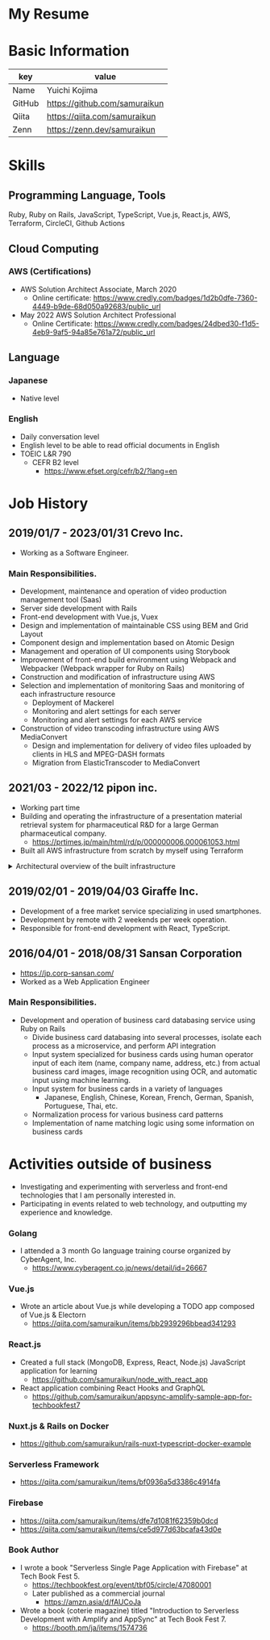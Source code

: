# My Resume

# Basic Information

| key | value|
|-----|------|
| Name | Yuichi Kojima |
| GitHub | https://github.com/samuraikun | https://github.com/samuraikun | https://github.com/samuraikun
| Qiita | https://qiita.com/samuraikun |
| Zenn | https://zenn.dev/samuraikun |

# Skills

## Programming Language, Tools
Ruby, Ruby on Rails, JavaScript, TypeScript, Vue.js, React.js, AWS, Terraform, CircleCI, Github Actions

## Cloud Computing

### AWS (Certifications)
- AWS Solution Architect Associate, March 2020
  - Online certificate: https://www.credly.com/badges/1d2b0dfe-7360-4449-b9de-68d050a92683/public_url
- May 2022 AWS Solution Architect Professional
  - Online Certificate: https://www.credly.com/badges/24dbed30-f1d5-4eb9-9af5-94a85e761a72/public_url

## Language

### Japanese
- Native level

### English
- Daily conversation level
- English level to be able to read official documents in English
- TOEIC L&R 790
  - CEFR B2 level
    - https://www.efset.org/cefr/b2/?lang=en

# Job History

## 2019/01/7 - 2023/01/31 Crevo Inc.
- Working as a Software Engineer.

### Main Responsibilities.
- Development, maintenance and operation of video production management tool (Saas)
- Server side development with Rails
- Front-end development with Vue.js, Vuex
- Design and implementation of maintainable CSS using BEM and Grid Layout
- Component design and implementation based on Atomic Design
- Management and operation of UI components using Storybook
- Improvement of front-end build environment using Webpack and Webpacker (Webpack wrapper for Ruby on Rails)
- Construction and modification of infrastructure using AWS
- Selection and implementation of monitoring Saas and monitoring of each infrastructure resource
  - Deployment of Mackerel
  - Monitoring and alert settings for each server
  - Monitoring and alert settings for each AWS service
- Construction of video transcoding infrastructure using AWS MediaConvert
  - Design and implementation for delivery of video files uploaded by clients in HLS and MPEG-DASH formats
  - Migration from ElasticTranscoder to MediaConvert

## 2021/03 - 2022/12 pipon inc.
- Working part time
- Building and operating the infrastructure of a presentation material retrieval system for pharmaceutical R&D for a large German pharmaceutical company.
  - https://prtimes.jp/main/html/rd/p/000000006.000061053.html
- Built all AWS infrastructure from scratch by myself using Terraform

<details>
<summary>Architectural overview of the built infrastructure</summary>.

! [image](https://user-images.githubusercontent.com/7115171/183028236-3daefdaa-27fd-4942-be45-7d2e18ef8332.png)
</details>

## 2019/02/01 - 2019/04/03 Giraffe Inc.
- Development of a free market service specializing in used smartphones.
- Development by remote with 2 weekends per week operation.
- Responsible for front-end development with React, TypeScript.

## 2016/04/01 - 2018/08/31 Sansan Corporation
- https://jp.corp-sansan.com/
- Worked as a Web Application Engineer

### Main Responsibilities.
- Development and operation of business card databasing service using Ruby on Rails
  - Divide business card databasing into several processes, isolate each process as a microservice, and perform API integration
  - Input system specialized for business cards using human operator input of each item (name, company name, address, etc.) from actual business card images, image recognition using OCR, and automatic input using machine learning.
  - Input system for business cards in a variety of languages
    - Japanese, English, Chinese, Korean, French, German, Spanish, Portuguese, Thai, etc.
  - Normalization process for various business card patterns
  - Implementation of name matching logic using some information on business cards

# Activities outside of business

- Investigating and experimenting with serverless and front-end technologies that I am personally interested in.
- Participating in events related to web technology, and outputting my experience and knowledge.

### Golang
- I attended a 3 month Go language training course organized by CyberAgent, Inc.
  - https://www.cyberagent.co.jp/news/detail/id=26667

### Vue.js

- Wrote an article about Vue.js while developing a TODO app composed of Vue.js & Electorn
  - https://qiita.com/samuraikun/items/bb2939296bbead341293

### React.js

- Created a full stack (MongoDB, Express, React, Node.js) JavaScript application for learning
  - https://github.com/samuraikun/node_with_react_app
- React application combining React Hooks and GraphQL
  - https://github.com/samuraikun/appsync-amplify-sample-app-for-techbookfest7

### Nuxt.js & Rails on Docker
- https://github.com/samuraikun/rails-nuxt-typescript-docker-example

### Serverless Framework
- https://qiita.com/samuraikun/items/bf0936a5d3386c4914fa

### Firebase
- https://qiita.com/samuraikun/items/dfe7d1081f62359b0dcd
- https://qiita.com/samuraikun/items/ce5d977d63bcafa43d0e

### Book Author
- I wrote a book "Serverless Single Page Application with Firebase" at Tech Book Fest 5.
  - https://techbookfest.org/event/tbf05/circle/47080001
  - Later published as a commercial journal
    - https://amzn.asia/d/fAUCoJa
- Wrote a book (coterie magazine) titled "Introduction to Serverless Development with Amplify and AppSync" at Tech Book Fest 7.
  - https://booth.pm/ja/items/1574736
